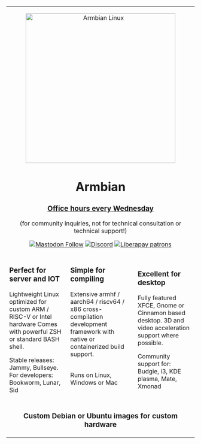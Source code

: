 <table width=100% border=0><tr>
<tr>
<td colspan=3>
<p align="center">
    <a href="https://www.armbian.com">
        <img src="https://raw.githubusercontent.com/armbian/.github/master/profile/tux-two.png" width="400" alt="Armbian Linux">
    </a><h1 align=center>Armbian</h1>
<h3 align=center><a href=https://calendly.com/armbian/office-hours>Office hours every Wednesday</a></h3><p align=center>(for community inquiries, not for technical consultation or technical support!)</p>

<p align="center">
<a href=https://fosstodon.org/@armbian><img alt="Mastodon Follow" src="https://img.shields.io/mastodon/follow/109365956768424870?domain=https%3A%2F%2Ffosstodon.org&logo=mastodon&style=for-the-badge"></a>
<a href=http://discord.armbian.com/><img alt="Discord" src="https://img.shields.io/discord/854735915313659944?label=Discord&logo=discord&style=for-the-badge"></a>
<a href=https://liberapay.com/armbian><img alt="Liberapay patrons" src="https://img.shields.io/liberapay/patrons/armbian?logo=liberapay&style=for-the-badge"></a>
</p>
</td>
</tr>
<td>
<h3>Perfect for server and IOT</h2>
Lightweight Linux optimized for custom ARM / RISC-V or Intel hardware
Comes with powerful ZSH or standard BASH shell.
<p><p>
Stable releases: Jammy, Bullseye. For developers: Bookworm, Lunar, Sid
</td><td>
<h3>Simple for compiling</h3>
Extensive armhf / aarch64 / riscv64 / x86 cross-compilation development framework with native or containerized build support.<br>&nbsp;
<p><p>
Runs on Linux, Windows or Mac<br>&nbsp;
</td>
<td>
<h3>Excellent for desktop</h2>
Fully featured XFCE, Gnome or Cinnamon based desktop. 3D and video acceleration support where possible.
<p><p>
Community support for: Budgie, i3, KDE plasma, Mate, Xmonad
</td>
</tr>
<tr>
<td colspan=3>
<h3 align=center><b>Custom Debian or Ubuntu images for custom hardware</b>
</td>
</tr>
</table>
